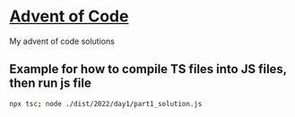 # [Advent of Code](https://adventofcode.com/) 

My advent of code solutions

## Example for how to compile TS files into JS files, then run js file

```sh
npx tsc; node ./dist/2022/day1/part1_solution.js
```
